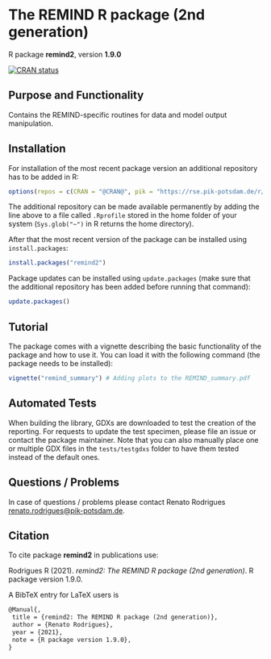 # The REMIND R package (2nd generation)

R package **remind2**, version **1.9.0**

[![CRAN status](https://www.r-pkg.org/badges/version/remind2)](https://cran.r-project.org/package=remind2)    

## Purpose and Functionality

Contains the REMIND-specific routines for data and model output manipulation.


## Installation

For installation of the most recent package version an additional repository has to be added in R:

```r
options(repos = c(CRAN = "@CRAN@", pik = "https://rse.pik-potsdam.de/r/packages"))
```
The additional repository can be made available permanently by adding the line above to a file called `.Rprofile` stored in the home folder of your system (`Sys.glob("~")` in R returns the home directory).

After that the most recent version of the package can be installed using `install.packages`:

```r 
install.packages("remind2")
```

Package updates can be installed using `update.packages` (make sure that the additional repository has been added before running that command):

```r 
update.packages()
```

## Tutorial

The package comes with a vignette describing the basic functionality of the package and how to use it. You can load it with the following command (the package needs to be installed):

```r
vignette("remind_summary") # Adding plots to the REMIND_summary.pdf
```

## Automated Tests

When building the library, GDXs are downloaded to test the creation of the reporting. For requests to update the test specimen, please file an issue or contact the package maintainer. Note that you can also manually place one or multiple GDX files in the `tests/testgdxs` folder to have them tested instead of the default ones.

## Questions / Problems

In case of questions / problems please contact Renato Rodrigues <renato.rodrigues@pik-potsdam.de>.

## Citation

To cite package **remind2** in publications use:

Rodrigues R (2021). _remind2: The REMIND R package (2nd generation)_. R
package version 1.9.0.

A BibTeX entry for LaTeX users is

 ```latex
@Manual{,
  title = {remind2: The REMIND R package (2nd generation)},
  author = {Renato Rodrigues},
  year = {2021},
  note = {R package version 1.9.0},
}
```

